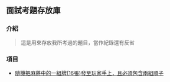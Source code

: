 ## 面試考題存放庫

### 介紹
> 這是用來存放我所考過的題目，當作紀錄還有反省

### 項目
 - [隨機把麻將中的一組牌(16張)發至玩家手上，且必須包含兩組順子](/Interview/IGS.Exam/Mahjong/)
 
